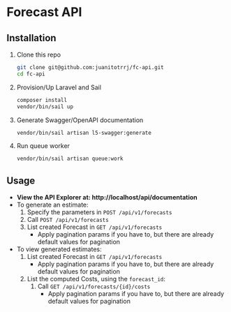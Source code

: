 # Forecast API

## Installation
1. Clone this repo
   ```bash
   git clone git@github.com:juanitotrrj/fc-api.git
   cd fc-api
   ```
2. Provision/Up Laravel and Sail
   ```bash
   composer install
   vendor/bin/sail up
   ```
3. Generate Swagger/OpenAPI documentation
   ```bash
   vendor/bin/sail artisan l5-swagger:generate
   ```
4. Run queue worker
   ```bash
   vendor/bin/sail artisan queue:work
   ```

## Usage
* **View the API Explorer at: http://localhost/api/documentation**
* To generate an estimate:
   1. Specify the parameters in `POST /api/v1/forecasts`
   1. Call `POST /api/v1/forecasts`
   1. List created Forecast in `GET /api/v1/forecasts`
      * Apply pagination params if you have to, but there are already default values for pagination
* To view generated estimates:
   1. List created Forecast in `GET /api/v1/forecasts`
      * Apply pagination params if you have to, but there are already default values for pagination
   1. List the computed Costs, using the `forecast_id`:
      1. Call `GET /api/v1/forecasts/{id}/costs`
         * Apply pagination params if you have to, but there are already default values for pagination
